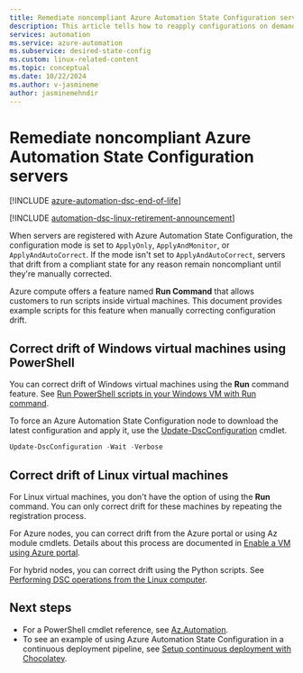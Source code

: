 ```yaml
---
title: Remediate noncompliant Azure Automation State Configuration servers
description: This article tells how to reapply configurations on demand to servers that are no longer compliant.
services: automation
ms.service: azure-automation
ms.subservice: desired-state-config
ms.custom: linux-related-content
ms.topic: conceptual
ms.date: 10/22/2024
ms.author: v-jasmineme
author: jasminemehndir
---
```


# Remediate noncompliant Azure Automation State Configuration servers

[!INCLUDE [azure-automation-dsc-end-of-life](~/includes/dsc-automation/azure-automation-dsc-end-of-life.md)]

[!INCLUDE [automation-dsc-linux-retirement-announcement](./includes/automation-dsc-linux-retirement-announcement.md)]

When servers are registered with Azure Automation State Configuration, the configuration mode is set
to `ApplyOnly`, `ApplyAndMonitor`, or `ApplyAndAutoCorrect`. If the mode isn't set to
`ApplyAndAutoCorrect`, servers that drift from a compliant state for any reason remain noncompliant
until they're manually corrected.

Azure compute offers a feature named **Run Command** that allows customers to run scripts inside
virtual machines. This document provides example scripts for this feature when manually correcting
configuration drift.

## Correct drift of Windows virtual machines using PowerShell

You can correct drift of Windows virtual machines using the **Run** command feature. See
[Run PowerShell scripts in your Windows VM with Run command][01].

To force an Azure Automation State Configuration node to download the latest configuration and apply
it, use the [Update-DscConfiguration][03] cmdlet.

```powershell
Update-DscConfiguration -Wait -Verbose
```

## Correct drift of Linux virtual machines

For Linux virtual machines, you don't have the option of using the **Run** command. You can only
correct drift for these machines by repeating the registration process.

For Azure nodes, you can correct drift from the Azure portal or using Az module cmdlets. Details
about this process are documented in [Enable a VM using Azure portal][05].

For hybrid nodes, you can correct drift using the Python scripts. See
[Performing DSC operations from the Linux computer][06].

## Next steps

- For a PowerShell cmdlet reference, see [Az.Automation][02].
- To see an example of using Azure Automation State Configuration in a continuous deployment
  pipeline, see [Setup continuous deployment with Chocolatey][04].

<!-- link references -->
[01]: /azure/virtual-machines/windows/run-command
[02]: /powershell/module/az.automation/#automation
[03]: /powershell/module/psdesiredstateconfiguration/update-dscconfiguration
[04]: automation-dsc-cd-chocolatey.md
[05]: automation-dsc-onboarding.md#enable-a-vm-using-azure-portal
[06]: https://github.com/Microsoft/PowerShell-DSC-for-Linux#performing-dsc-operations-from-the-linux-computer
